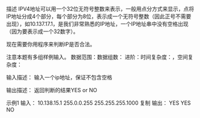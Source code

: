 描述
IPV4地址可以用一个32位无符号整数来表示，一般用点分方式来显示，点将IP地址分成4个部分，每个部分为8位，表示成一个无符号整数（因此正号不需要出现），如10.137.17.1，是我们非常熟悉的IP地址，一个IP地址串中没有空格出现（因为要表示成一个32数字）。

现在需要你用程序来判断IP是否合法。

注意本题有多组样例输入。
数据范围：数据组数：
进阶：时间复杂度：，空间复杂度：

输入描述：
输入一个ip地址，保证不包含空格

输出描述：
返回判断的结果YES or NO

示例1
输入：
10.138.15.1
255.0.0.255
255.255.255.1000
复制
输出：
YES
YES
NO